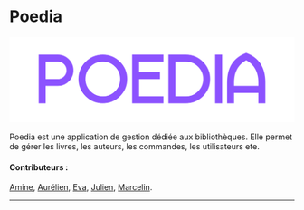 
# Poedia

![logo poedia](src/assets/images/color.png)

Poedia est une application de gestion dédiée aux bibliothèques. Elle permet de gérer les livres, les auteurs, les commandes, les utilisateurs ete.

#### Contributeurs :

[Amine](https://github.com/amine-kt), [Aurélien](https://github.com/AurelienCaruge), [Eva](https://github.com/Eva-sive), [Julien](https://github.com/Noss92), [Marcelin](https://github.com/Marcelin69).

---
